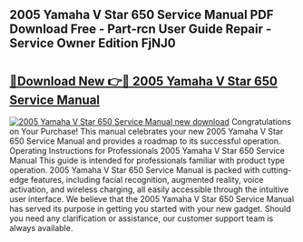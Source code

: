 ## 2005 Yamaha V Star 650 Service Manual PDF Download Free - Part-rcn User Guide Repair - Service Owner Edition FjNJ0

# <h2><a href="http://bc27768.oget.top/?id=2005+Yamaha+V+Star+650+Service+Manual">🔗Download New 👉🔴 2005 Yamaha V Star 650 Service Manual</a></h2>

[![2005 Yamaha V Star 650 Service Manual new download](https://i.imgur.com/5g1atiW.png)](http://bc27768.oget.top/?id=2005+Yamaha+V+Star+650+Service+Manual)
Congratulations on Your Purchase! This manual celebrates your new 2005 Yamaha V Star 650 Service Manual and provides a roadmap to its successful operation. Operating Instructions for Professionals 2005 Yamaha V Star 650 Service Manual This guide is intended for professionals familiar with product type operation. 2005 Yamaha V Star 650 Service Manual is packed with cutting-edge features, including facial recognition, augmented reality, voice activation, and wireless charging, all easily accessible through the intuitive user interface. We believe that the 2005 Yamaha V Star 650 Service Manual has served its purpose in getting you started with your new gadget. Should you need any clarification or assistance, our customer support team is always available.
